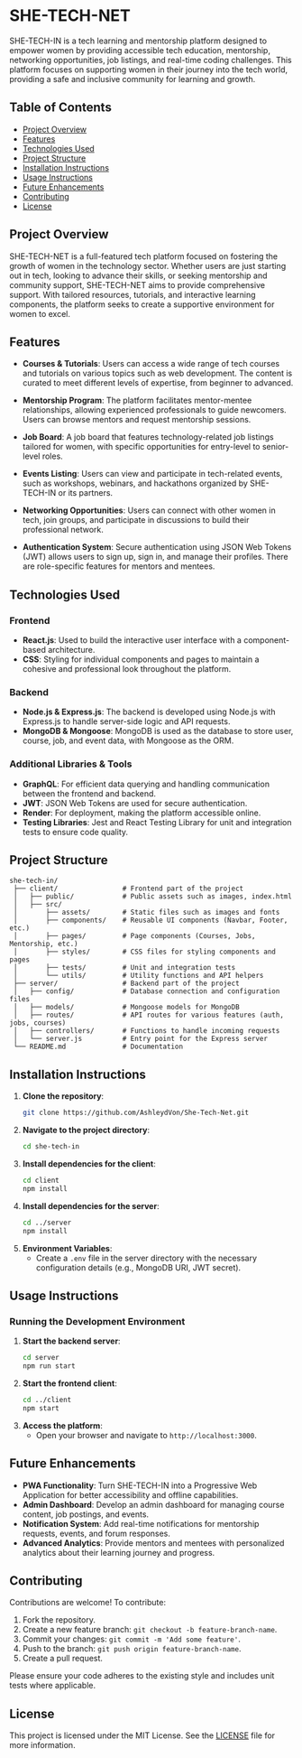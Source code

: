 # SHE-TECH-NET

SHE-TECH-IN is a tech learning and mentorship platform designed to empower women by providing accessible tech education, mentorship, networking opportunities, job listings, and real-time coding challenges. This platform focuses on supporting women in their journey into the tech world, providing a safe and inclusive community for learning and growth.

## Table of Contents
- [Project Overview](#project-overview)
- [Features](#features)
- [Technologies Used](#technologies-used)
- [Project Structure](#project-structure)
- [Installation Instructions](#installation-instructions)
- [Usage Instructions](#usage-instructions)
- [Future Enhancements](#future-enhancements)
- [Contributing](#contributing)
- [License](#license)

## Project Overview

SHE-TECH-NET is a full-featured tech platform focused on fostering the growth of women in the technology sector. Whether users are just starting out in tech, looking to advance their skills, or seeking mentorship and community support, SHE-TECH-NET aims to provide comprehensive support. With tailored resources, tutorials, and interactive learning components, the platform seeks to create a supportive environment for women to excel.

## Features

- **Courses & Tutorials**: Users can access a wide range of tech courses and tutorials on various topics such as web development. The content is curated to meet different levels of expertise, from beginner to advanced.
  
- **Mentorship Program**: The platform facilitates mentor-mentee relationships, allowing experienced professionals to guide newcomers. Users can browse mentors and request mentorship sessions.

- **Job Board**: A job board that features technology-related job listings tailored for women, with specific opportunities for entry-level to senior-level roles.

- **Events Listing**: Users can view and participate in tech-related events, such as workshops, webinars, and hackathons organized by SHE-TECH-IN or its partners.

- **Networking Opportunities**: Users can connect with other women in tech, join groups, and participate in discussions to build their professional network.

- **Authentication System**: Secure authentication using JSON Web Tokens (JWT) allows users to sign up, sign in, and manage their profiles. There are role-specific features for mentors and mentees.

## Technologies Used

### Frontend
- **React.js**: Used to build the interactive user interface with a component-based architecture.
- **CSS**: Styling for individual components and pages to maintain a cohesive and professional look throughout the platform.

### Backend
- **Node.js & Express.js**: The backend is developed using Node.js with Express.js to handle server-side logic and API requests.
- **MongoDB & Mongoose**: MongoDB is used as the database to store user, course, job, and event data, with Mongoose as the ORM.

### Additional Libraries & Tools
- **GraphQL**: For efficient data querying and handling communication between the frontend and backend.
- **JWT**: JSON Web Tokens are used for secure authentication.
- **Render**: For deployment, making the platform accessible online.
- **Testing Libraries**: Jest and React Testing Library for unit and integration tests to ensure code quality.

## Project Structure

```
she-tech-in/
 ├── client/                # Frontend part of the project
 │   ├── public/            # Public assets such as images, index.html
 │   ├── src/
 │       ├── assets/        # Static files such as images and fonts
 │       ├── components/    # Reusable UI components (Navbar, Footer, etc.)
 │       ├── pages/         # Page components (Courses, Jobs, Mentorship, etc.)
 │       ├── styles/        # CSS files for styling components and pages
 │       ├── tests/         # Unit and integration tests
 │       └── utils/         # Utility functions and API helpers
 ├── server/                # Backend part of the project
 │   ├── config/            # Database connection and configuration files
 │   ├── models/            # Mongoose models for MongoDB
 │   ├── routes/            # API routes for various features (auth, jobs, courses)
 │   ├── controllers/       # Functions to handle incoming requests
 │   └── server.js          # Entry point for the Express server
 └── README.md              # Documentation
```

## Installation Instructions

1. **Clone the repository**:
   ```bash
   git clone https://github.com/AshleydVon/She-Tech-Net.git
   ```
2. **Navigate to the project directory**:
   ```bash
   cd she-tech-in
   ```
3. **Install dependencies for the client**:
   ```bash
   cd client
   npm install
   ```
4. **Install dependencies for the server**:
   ```bash
   cd ../server
   npm install
   ```
5. **Environment Variables**:
   - Create a `.env` file in the server directory with the necessary configuration details (e.g., MongoDB URI, JWT secret).

## Usage Instructions

### Running the Development Environment

1. **Start the backend server**:
   ```bash
   cd server
   npm run start
   ```
2. **Start the frontend client**:
   ```bash
   cd ../client
   npm start
   ```
3. **Access the platform**:
   - Open your browser and navigate to `http://localhost:3000`.

## Future Enhancements

- **PWA Functionality**: Turn SHE-TECH-IN into a Progressive Web Application for better accessibility and offline capabilities.
- **Admin Dashboard**: Develop an admin dashboard for managing course content, job postings, and events.
- **Notification System**: Add real-time notifications for mentorship requests, events, and forum responses.
- **Advanced Analytics**: Provide mentors and mentees with personalized analytics about their learning journey and progress.

## Contributing

Contributions are welcome! To contribute:

1. Fork the repository.
2. Create a new feature branch: `git checkout -b feature-branch-name`.
3. Commit your changes: `git commit -m 'Add some feature'`.
4. Push to the branch: `git push origin feature-branch-name`.
5. Create a pull request.

Please ensure your code adheres to the existing style and includes unit tests where applicable.

## License

This project is licensed under the MIT License. See the [LICENSE](LICENSE) file for more information.

